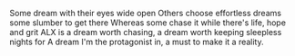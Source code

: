 Some dream with their eyes wide open
Others choose effortless dreams
some slumber to get there
Whereas some chase it while there's life, hope and grit
ALX is a dream worth chasing, a dream worth keeping sleepless nights for
A dream I'm the protagonist in, a must to make it a reality.

